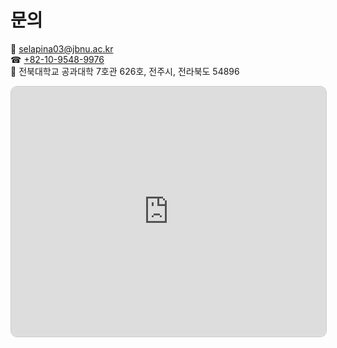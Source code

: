 # 문의


📧 [selapina03@jbnu.ac.kr](mailto:selapina03@jbnu.ac.kr)  
☎  [+82-10-9548-9976](tel:+821095489976)  
📍 전북대학교 공과대학 7호관 626호, 전주시, 전라북도 54896  


<iframe 
  src="https://www.openstreetmap.org/export/embed.html?bbox=127.13403046131135%2C35.845188942490246%2C127.1349933743477%2C35.84701090498632&amp;layer=mapnik&amp;marker=35.84609992897033%2C127.13451191782951"
  title="전북대학교 공과대학 7호관"
  style="border:1px solid #ccc; width:100%; height:400px; border-radius: 10px;" 
  allowfullscreen 
  loading="lazy">
</iframe>